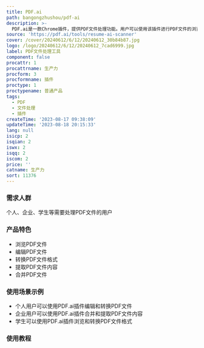 ```yaml
---
title: PDF.ai
path: bangongzhushou/pdf-ai
description: >-
  PDF.ai是一款Chrome插件，提供PDF文件处理功能。用户可以使用该插件进行PDF文件的浏览、编辑、转换等操作。产品定位于提高用户的生产力，帮助用户更高效地处理PDF文件。定价方面，PDF.ai提供免费版和付费版两种选择，付费版提供更多高级功能。
source: 'https://pdf.ai/tools/resume-ai-scanner'
cover: /cover/20240612/6/12/20240612_30b84b87.jpg
logo: /logo/20240612/6/12/20240612_7cad6999.jpg
label: PDF文件处理工具
component: false
procattr: 1
procattrname: 生产力
procform: 3
procformname: 插件
proctype: 1
proctypename: 普通产品
tags:
  - PDF
  - 文件处理
  - 插件
createTime: '2023-08-17 09:38:09'
updateTime: '2023-08-18 20:15:33'
lang: null
isicp: 2
isqian: 2
iswx: 2
isqq: 2
iscom: 2
price: ''
catname: 生产力
sort: 11376
---
```




### 需求人群
个人、企业、学生等需要处理PDF文件的用户

### 产品特色
- 浏览PDF文件
- 编辑PDF文件
- 转换PDF文件格式
- 提取PDF文件内容
- 合并PDF文件

### 使用场景示例
- 个人用户可以使用PDF.ai插件编辑和转换PDF文件
- 企业用户可以使用PDF.ai插件合并和提取PDF文件内容
- 学生可以使用PDF.ai插件浏览和转换PDF文件格式

### 使用教程


  
